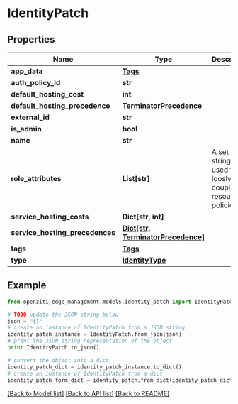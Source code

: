 # IdentityPatch


## Properties
Name | Type | Description | Notes
------------ | ------------- | ------------- | -------------
**app_data** | [**Tags**](Tags.md) |  | [optional] 
**auth_policy_id** | **str** |  | [optional] 
**default_hosting_cost** | **int** |  | [optional] 
**default_hosting_precedence** | [**TerminatorPrecedence**](TerminatorPrecedence.md) |  | [optional] 
**external_id** | **str** |  | [optional] 
**is_admin** | **bool** |  | [optional] 
**name** | **str** |  | [optional] 
**role_attributes** | **List[str]** | A set of strings used to loosly couple this resource to policies | [optional] 
**service_hosting_costs** | **Dict[str, int]** |  | [optional] 
**service_hosting_precedences** | [**Dict[str, TerminatorPrecedence]**](TerminatorPrecedence.md) |  | [optional] 
**tags** | [**Tags**](Tags.md) |  | [optional] 
**type** | [**IdentityType**](IdentityType.md) |  | [optional] 

## Example

```python
from openziti_edge_management.models.identity_patch import IdentityPatch

# TODO update the JSON string below
json = "{}"
# create an instance of IdentityPatch from a JSON string
identity_patch_instance = IdentityPatch.from_json(json)
# print the JSON string representation of the object
print IdentityPatch.to_json()

# convert the object into a dict
identity_patch_dict = identity_patch_instance.to_dict()
# create an instance of IdentityPatch from a dict
identity_patch_form_dict = identity_patch.from_dict(identity_patch_dict)
```
[[Back to Model list]](../README.md#documentation-for-models) [[Back to API list]](../README.md#documentation-for-api-endpoints) [[Back to README]](../README.md)


